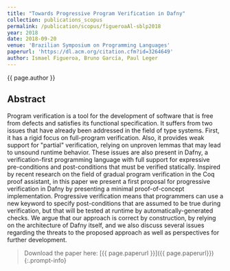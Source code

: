 ```yaml
---
title: "Towards Progressive Program Verification in Dafny"
collection: publications_scopus
permalink: /publication/scopus/figueroaAl-sblp2018
year: 2018
date: 2018-09-20
venue: 'Brazilian Symposium on Programming Languages'
paperurl: 'https://dl.acm.org/citation.cfm?id=3264649'
author: Ismael Figueroa, Bruno García, Paul Leger
---
```


{{ page.author }}

## Abstract

Program verification is a tool for the development of software that is free
from defects and satisfies its functional specification. It suffers from two
issues that have already been addressed in the field of type systems. First, it
has a rigid focus on full-program verification. Also, it provides weak support
for "partial" verification, relying on unproven lemmas that may lead to unsound
runtime behavior. These issues are also present in Dafny, a verification-first
programming language with full support for expressive pre-conditions and
post-conditions that must be verified statically. Inspired by recent research
on the field of gradual program verification in the Coq proof assistant, in
this paper we present a first proposal for progressive verification in Dafny by
presenting a minimal proof-of-concept implementation. Progressive verification
means that programmers can use a new keyword to specify post-conditions that
are assumed to be true during verification, but that will be tested at runtime
by automatically-generated checks. We argue that our approach is correct by
construction, by relying on the architecture of Dafny itself, and we also
discuss several issues regarding the threats to the proposed approach as well
as perspectives for further development.

>Download the paper here: [{{ page.paperurl }}]({{ page.paperurl}})
{:.prompt-info}
